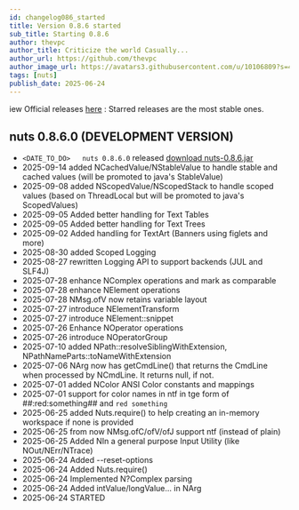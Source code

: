 ```yaml
---
id: changelog086_started
title: Version 0.8.6 started
sub_title: Starting 0.8.6
author: thevpc
author_title: Criticize the world Casually...
author_url: https://github.com/thevpc
author_image_url: https://avatars3.githubusercontent.com/u/10106809?s=460&u=28d1736bdf0b6e6f81981b3a2ebbd2db369b25c8&v=4
tags: [nuts]
publish_date: 2025-06-24
---
```



iew Official releases [here](https://github.com/thevpc/nuts/releases) :
Starred releases are the most stable ones.

## nuts 0.8.6.0 (DEVELOPMENT VERSION)
- ```<DATE_TO_DO> 	nuts 0.8.6.0``` released [download nuts-0.8.6.jar](https://thevpc.net/nuts/nuts-app-0.8.6.jar)
- 2025-09-14 added NCachedValue/NStableValue to handle stable and cached values (will be promoted to java's StableValue)
- 2025-09-08 added NScopedValue/NScopedStack to handle scoped values (based on ThreadLocal but will be promoted to java's ScopedValues)
- 2025-09-05 Added better handling for Text Tables
- 2025-09-05 Added better handling for Text Trees
- 2025-09-02 Added handling for TextArt (Banners using figlets and more)
- 2025-08-30 added Scoped Logging
- 2025-08-27 rewritten Logging API to support backends (JUL and SLF4J)
- 2025-07-28 enhance NComplex operations and mark as comparable
- 2025-07-28 enhance NElement operations
- 2025-07-28 NMsg.ofV now retains variable layout
- 2025-07-27 introduce NElementTransform
- 2025-07-27 introduce NElement::snippet
- 2025-07-26 Enhance NOperator operations
- 2025-07-26 introduce NOperatorGroup
- 2025-07-10 added NPath::resolveSiblingWithExtension, NPathNameParts::toNameWithExtension
- 2025-07-06 NArg now has getCmdLine() that returns the CmdLine when processed by NCmdLine. It returns null, if not.
- 2025-07-01 added NColor ANSI Color constants and mappings
- 2025-07-01 support for color names in ntf in tge form of ##:red:something## and ```red something```
- 2025-06-25 added Nuts.require() to help creating an in-memory workspace if none is provided
- 2025-06-25 from now NMsg.ofC/ofV/ofJ support ntf (instead of plain)
- 2025-06-25 Added NIn a general purpose Input Utility (like NOut/NErr/NTrace)
- 2025-06-24 Added --reset-options
- 2025-06-24 Added Nuts.require()
- 2025-06-24 Implemented N?Complex parsing
- 2025-06-24 Added intValue/longValue... in NArg 
- 2025-06-24 STARTED 
